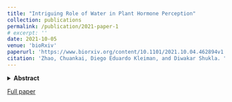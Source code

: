 ```yaml
---
title: "Intriguing Role of Water in Plant Hormone Perception"
collection: publications
permalink: /publication/2021-paper-1
# excerpt: ''
date: 2021-10-05
venue: 'bioRxiv'
paperurl: 'https://www.biorxiv.org/content/10.1101/2021.10.04.462894v1.full'
citation: 'Zhao, Chuankai, Diego Eduardo Kleiman, and Diwakar Shukla. "Intriguing Role of Water in Plant Hormone Perception." bioRxiv (2021).'
---
```


<details>
	<summary> <b>Abstract</b> </summary>

Plant hormones are small molecules that regulate plant growth, development, and responses to biotic and abiotic stresses. Plant hormones are specifically recognized by the binding site of their receptors. In this work, we investigated the role of water displacement and reorganization at the binding site of plant receptors on the binding of eight classes of phytohormones (auxin, jasmonate, gibberellin, strigolactone, brassinosteroid, cytokinin, salicylic acid, and abscisic acid) using extensive molecular dynamics simulations and inhomogeneous solvation theory. Our findings demonstrated that displacement of water molecules by phytohormones contributes to free energy of binding via entropy gain and is associated with free energy barriers. Also, our results have shown that displacement of unfavorable water molecules in the binding site can be exploited in rational agrochemical design. Overall, this study uncovers the role of water molecules in plant hormone perception, which creates new avenues for agrochemical design to target plant growth and development.

</details>

[Full paper](https://www.biorxiv.org/content/10.1101/2021.10.04.462894v1.full)